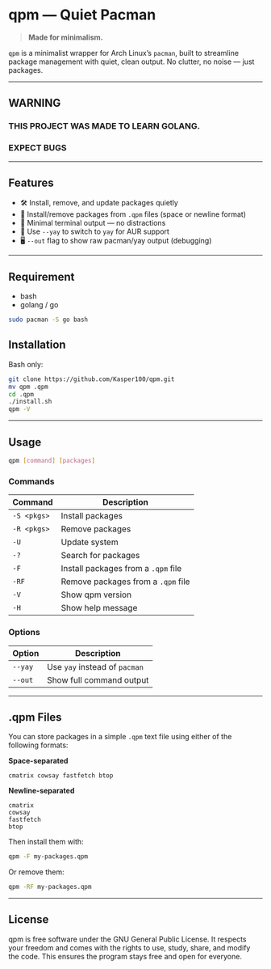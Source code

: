 # qpm — Quiet Pacman

> **Made for minimalism.**

`qpm` is a minimalist wrapper for Arch Linux’s `pacman`, built to streamline package management with quiet, clean output. No clutter, no noise — just packages.

---

## WARNING
### THIS PROJECT WAS MADE TO LEARN GOLANG. 
### EXPECT BUGS

---

## Features

* 🛠 Install, remove, and update packages quietly
* 📜 Install/remove packages from `.qpm` files (space or newline format)
* 🤫 Minimal terminal output — no distractions
* 🔀 Use `--yay` to switch to `yay` for AUR support
* 🖥 `--out` flag to show raw pacman/yay output (debugging)

---
## Requirement
* bash
* golang / go
``` bash
sudo pacman -S go bash
```
## Installation
Bash only:
``` bash
git clone https://github.com/Kasper100/qpm.git
mv qpm .qpm
cd .qpm
./install.sh
qpm -V
```
---

## Usage

```bash
qpm [command] [packages]
```

### Commands

| Command     | Description                         |
| ----------- | ----------------------------------- |
| `-S <pkgs>` | Install packages                    |
| `-R <pkgs>` | Remove packages                     |
| `-U`        | Update system                       |
| `-?`        | Search for packages                 |
| `-F`        | Install packages from a `.qpm` file |
| `-RF`       | Remove packages from a `.qpm` file  |
| `-V`        | Show qpm version                    |
| `-H`        | Show help message                   |

### Options

| Option  | Description                   |
| ------- | ----------------------------- |
| `--yay` | Use `yay` instead of `pacman` |
| `--out` | Show full command output      |

---

## .qpm Files

You can store packages in a simple `.qpm` text file using either of the following formats:

**Space-separated**

```
cmatrix cowsay fastfetch btop
```

**Newline-separated**

```
cmatrix
cowsay
fastfetch
btop
```

Then install them with:

```bash
qpm -F my-packages.qpm
```

Or remove them:

```bash
qpm -RF my-packages.qpm
```

---

## License

qpm is free software under the GNU General Public License.
It respects your freedom and comes with the rights to use, study, share, and modify the code.
This ensures the program stays free and open for everyone.
